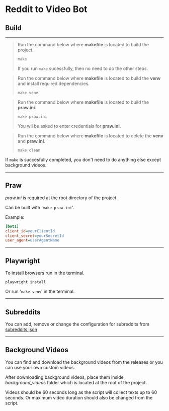 # Reddit to Video Bot

## Build

---

> Run the command below where **makefile** is located to build the project.
>
> ```shell
> make
> ```
>
> If you run ```make``` sucessfully, then no need to do the other steps.

> Run the command below where **makefile** is located to build the **venv** and install required dependencies.
>
> ```shell
> make venv
> ```

> Run the command below where **makefile** is located to build the **praw.ini**.
>
> ```shell
> make praw.ini
> ```
>
> You wil be asked to enter credentials for **praw.ini**.

> Run the command below where **makefile** is located to delete the **venv** and **praw.ini**.
>
> ```shell
> make clean
> ```

If ```make``` is succesfully completed, you don't need to do anything else except background videos.

---

## Praw

_praw.ini_ is required at the root directory of the project.

Can be built with '```make praw.ini```'.

Example:

```ini
[bot1]
client_id=yourClientId
client_secret=yourSecretId
user_agent=userAgentName
```

---

## Playwright

To install browsers run in the terminal.

```shell
playwright install
```

Or run '```make venv```' in the terminal.

---

## Subreddits

You can add, remove or change the configuration for subreddits from [subreddits.json](./data/subreddits.json)

---

## Background Videos

You can find and download the background videos from the releases or you can use your own custom videos.

After downloading background videos, place them inside _background_videos_ folder which is located at the root of the project.

Videos should be 60 seconds long as the script will collect texts up to 60 seconds. Or maximum video duration should also be changed from the script.
